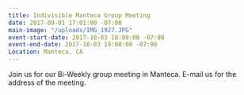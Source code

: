```yaml
---
title: Indivisible Manteca Group Meeting
date: 2017-09-01 17:01:00 -07:00
main-image: "/uploads/IMG_1927.JPG"
event-start-date: 2017-10-03 18:00:00 -07:00
event-end-date: 2017-10-03 19:00:00 -07:00
Location: Manteca, CA
---
```


Join us for our Bi-Weekly group meeting in Manteca.  E-mail us for the address of the meeting.